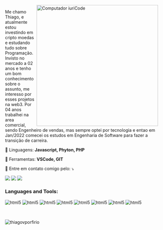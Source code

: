 <img src="https://raw.githubusercontent.com/MicaelliMedeiros/micaellimedeiros/master/image/computer-illustration.png" min-width="400px" max-width="400px" width="400px" align="right" alt="Computador iuriCode">

<p align="left"> 
  Me chamo Thiago, e atualmente estou investindo em cripto moedas e estudando tudo sobre Programação. Invisto no mercado a 02 anos e tenho um bom conhecimento sobre o assunto, me interesso por esses projetos na web3. Por 04 anos trabalhei na area comercial, sendo Engenheiro de vendas, mas sempre optei por tecnologia e entao em Jan/2022 comecei os estudos em Engenharia de Software para fazer a transição de carreira.
</p>

<p align="left">
  🦄 Linguagens: <strong>Javascript, Phyton, PHP</strong>
</p>

<p align="left">
  💼 Ferramentas: <strong>VSCode, GIT</strong>
</p>

<p align="left">
  💌 Entre em contato comigo pelo: ⤵️
</p>

<p align="left">
  <a href="mailto:thiagovporfirio@gmail.com" ? subject="Oi me escreva um email" alt="Gmail">
  <img src="https://img.shields.io/badge/-Gmail-FF0000?style=flat-square&labelColor=FF0000&logo=gmail&logoColor=white&link=LINK-DO-SEU-EMAIL" /></a>

  <a href="https://www.linkedin.com/in/thiagovporfirio/" alt="Linkedin">
  <img src="https://img.shields.io/badge/-Linkedin-0e76a8?style=flat-square&logo=Linkedin&logoColor=white&link=LINK-DO-SEU-LINKEDIN" /></a>

  <a href="https://www.instagram.com/thiagoporfirio_/" alt="Instagram">
  <img src="https://img.shields.io/badge/-Instagram-DF0174?style=flat-square&labelColor=DF0174&logo=instagram&logoColor=white&link=LINK-DO-SEU-INSTAGRAM"/></a>
</p>  
<h3 align="left">Languages and Tools:</h3>
<div style="display: inline_block">
  <img align="center" alt="html5" src="https://img.shields.io/badge/HTML5-E34F26?style=for-the-badge&logo=html5&logoColor=white" />
  <img align="center" alt="html5" src="https://img.shields.io/badge/CSS3-1572B6?style=for-the-badge&logo=css3&logoColor=white" />
  <img align="center" alt="html5" src="https://img.shields.io/badge/JavaScript-F7DF1E?style=for-the-badge&logo=javascript&logoColor=black" />
  <img align="center" alt="html5" src="https://img.shields.io/badge/React-20232A?style=for-the-badge&logo=react&logoColor=61DAFB" />
  <img align="center" alt="html5" src="https://img.shields.io/badge/Bootstrap-563D7C?style=for-the-badge&logo=bootstrap&logoColor=white" />
  <img align="center" alt="html5" src="https://img.shields.io/badge/jQuery-0769AD?style=for-the-badge&logo=jquery&logoColor=white" />
  <img align="center" alt="html5" src="https://img.shields.io/badge/MongoDB-4EA94B?style=for-the-badge&logo=mongodb&logoColor=white" />
  <img align="center" alt="html5" src="https://img.shields.io/badge/Node.js-43853D?style=for-the-badge&logo=node.js&logoColor=white" /></div>
  <br><br>
  
<p><img align="center" src="https://github-readme-stats.vercel.app/api/top-langs?username=thiagovporfirio&show_icons=true&locale=en&layout=compact" alt="thiagovporfirio" /></p>
